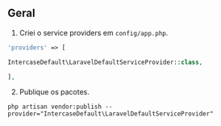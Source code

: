 ## Geral


1. Criei o service providers em `config/app.php`.

```php
'providers' => [

IntercaseDefault\LaravelDefaultServiceProvider::class,

],
```

2. Publique os pacotes.

```
php artisan vendor:publish --provider="IntercaseDefault\LaravelDefaultServiceProvider"
```